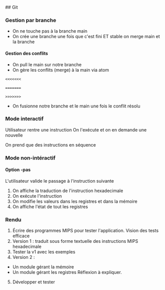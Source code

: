 ## Git

### Gestion par branche

- On ne touche pas à la branche main
- On crée une branche une fois que c'est fini ET stable on merge main et la branche

#### Gestion des conflits
- On pull le main sur notre branche
- On gère les conflits (merge) à la main via atom
```
<<<<<<<

=======

>>>>>>>
```
- On fusionne notre branche et le main une fois le conflit résolu


### Mode interactif

Utilisateur rentre une instruction
On l'exécute et on en demande une nouvelle

On prend que des instructions en séquence

### Mode non-intéractif

#### Option -pas

L'utilisateur valide le passage à l'instruction suivante

1. On affiche la traduction de l'instruction hexadecimale
2. On exécute l'instruction
3. On modifie les valeurs dans les registres et dans la mémoire
4. On affiche l'état de tout les registres

### Rendu

1. Écrire des programmes MIPS pour tester l'application. Vision des tests efficace
2. Version 1 : traduit sous forme textuelle des instructions MIPS hexadecimale
3. Tester la v1 avec les exemples
4. Version 2 :
  - Un module gérant la mémoire
  - Un module gérant les registres
  Réflexion à expliquer.
5. Développer et tester
